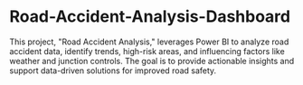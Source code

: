 # Road-Accident-Analysis-Dashboard
This project, "Road Accident Analysis," leverages Power BI to analyze road accident data, identify trends, high-risk areas, and influencing factors like weather and junction controls. The goal is to provide actionable insights and support data-driven solutions for improved road safety.

